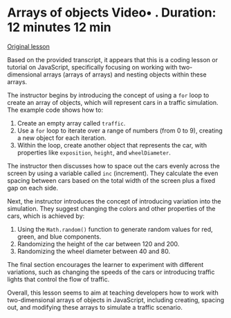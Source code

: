 # Arrays of objects Video• . Duration: 12 minutes 12 min

[Original lesson](https://www.coursera.org/learn/uol-introduction-to-programming-1/lecture/BLRsK/arrays-of-objects)

Based on the provided transcript, it appears that this is a coding lesson or tutorial on JavaScript, specifically focusing on working with two-dimensional arrays (arrays of arrays) and nesting objects within these arrays.

The instructor begins by introducing the concept of using a `for` loop to create an array of objects, which will represent cars in a traffic simulation. The example code shows how to:

1. Create an empty array called `traffic`.
2. Use a `for` loop to iterate over a range of numbers (from 0 to 9), creating a new object for each iteration.
3. Within the loop, create another object that represents the car, with properties like `exposition`, `height`, and `wheelDiameter`.

The instructor then discusses how to space out the cars evenly across the screen by using a variable called `inc` (increment). They calculate the even spacing between cars based on the total width of the screen plus a fixed gap on each side.

Next, the instructor introduces the concept of introducing variation into the simulation. They suggest changing the colors and other properties of the cars, which is achieved by:

1. Using the `Math.random()` function to generate random values for red, green, and blue components.
2. Randomizing the height of the car between 120 and 200.
3. Randomizing the wheel diameter between 40 and 80.

The final section encourages the learner to experiment with different variations, such as changing the speeds of the cars or introducing traffic lights that control the flow of traffic.

Overall, this lesson seems to aim at teaching developers how to work with two-dimensional arrays of objects in JavaScript, including creating, spacing out, and modifying these arrays to simulate a traffic scenario.

